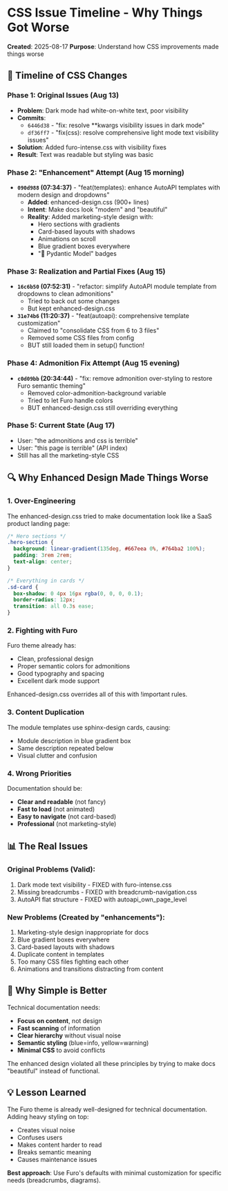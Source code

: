 # CSS Issue Timeline - Why Things Got Worse

**Created**: 2025-08-17
**Purpose**: Understand how CSS improvements made things worse

## 📅 Timeline of CSS Changes

### Phase 1: Original Issues (Aug 13)

- **Problem**: Dark mode had white-on-white text, poor visibility
- **Commits**:
  - `6446d38` - "fix: resolve \*\*kwargs visibility issues in dark mode"
  - `df36ff7` - "fix(css): resolve comprehensive light mode text visibility issues"
- **Solution**: Added furo-intense.css with visibility fixes
- **Result**: Text was readable but styling was basic

### Phase 2: "Enhancement" Attempt (Aug 15 morning)

- **`090d988` (07:34:37)** - "feat(templates): enhance AutoAPI templates with modern design and dropdowns"
  - **Added**: enhanced-design.css (900+ lines)
  - **Intent**: Make docs look "modern" and "beautiful"
  - **Reality**: Added marketing-style design with:
    - Hero sections with gradients
    - Card-based layouts with shadows
    - Animations on scroll
    - Blue gradient boxes everywhere
    - "🔧 Pydantic Model" badges

### Phase 3: Realization and Partial Fixes (Aug 15)

- **`16c6b50` (07:52:31)** - "refactor: simplify AutoAPI module template from dropdowns to clean admonitions"
  - Tried to back out some changes
  - But kept enhanced-design.css
- **`31e74b6` (11:20:37)** - "feat(autoapi): comprehensive template customization"
  - Claimed to "consolidate CSS from 6 to 3 files"
  - Removed some CSS files from config
  - BUT still loaded them in setup() function!

### Phase 4: Admonition Fix Attempt (Aug 15 evening)

- **`c0d09bb` (20:34:44)** - "fix: remove admonition over-styling to restore Furo semantic theming"
  - Removed color-admonition-background variable
  - Tried to let Furo handle colors
  - BUT enhanced-design.css still overriding everything

### Phase 5: Current State (Aug 17)

- User: "the admonitions and css is terrible"
- User: "this page is terrible" (API index)
- Still has all the marketing-style CSS

## 🔍 Why Enhanced Design Made Things Worse

### 1. **Over-Engineering**

The enhanced-design.css tried to make documentation look like a SaaS product landing page:

```css
/* Hero sections */
.hero-section {
  background: linear-gradient(135deg, #667eea 0%, #764ba2 100%);
  padding: 3rem 2rem;
  text-align: center;
}

/* Everything in cards */
.sd-card {
  box-shadow: 0 4px 16px rgba(0, 0, 0, 0.1);
  border-radius: 12px;
  transition: all 0.3s ease;
}
```

### 2. **Fighting with Furo**

Furo theme already has:

- Clean, professional design
- Proper semantic colors for admonitions
- Good typography and spacing
- Excellent dark mode support

Enhanced-design.css overrides all of this with !important rules.

### 3. **Content Duplication**

The module templates use sphinx-design cards, causing:

- Module description in blue gradient box
- Same description repeated below
- Visual clutter and confusion

### 4. **Wrong Priorities**

Documentation should be:

- **Clear and readable** (not fancy)
- **Fast to load** (not animated)
- **Easy to navigate** (not card-based)
- **Professional** (not marketing-style)

## 📊 The Real Issues

### Original Problems (Valid):

1. Dark mode text visibility - FIXED with furo-intense.css
2. Missing breadcrumbs - FIXED with breadcrumb-navigation.css
3. AutoAPI flat structure - FIXED with autoapi_own_page_level

### New Problems (Created by "enhancements"):

1. Marketing-style design inappropriate for docs
2. Blue gradient boxes everywhere
3. Card-based layouts with shadows
4. Duplicate content in templates
5. Too many CSS files fighting each other
6. Animations and transitions distracting from content

## 🎯 Why Simple is Better

Technical documentation needs:

- **Focus on content**, not design
- **Fast scanning** of information
- **Clear hierarchy** without visual noise
- **Semantic styling** (blue=info, yellow=warning)
- **Minimal CSS** to avoid conflicts

The enhanced design violated all these principles by trying to make docs "beautiful" instead of functional.

## 💡 Lesson Learned

The Furo theme is already well-designed for technical documentation. Adding heavy styling on top:

- Creates visual noise
- Confuses users
- Makes content harder to read
- Breaks semantic meaning
- Causes maintenance issues

**Best approach**: Use Furo's defaults with minimal customization for specific needs (breadcrumbs, diagrams).
